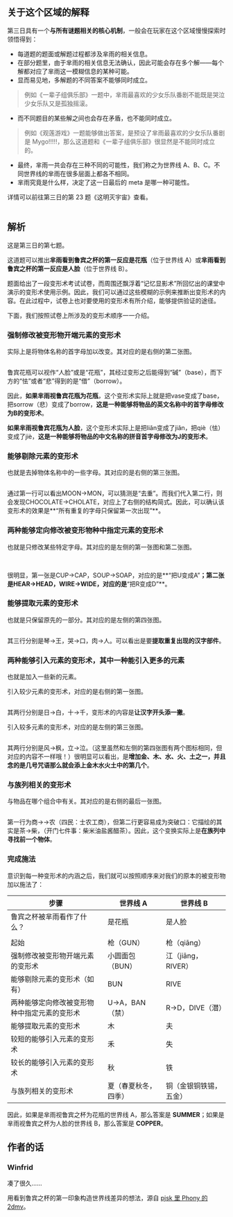 ## 关于这个区域的解释

第三日具有一个**与所有谜题相关的核心机制**，一般会在玩家在这个区域慢慢探索时领悟得到：

- 每道题的题面或解题过程都涉及芈雨的相关信息。
- 在部分题里，由于芈雨的相关信息无法确认，因此可能会存在多个解——每个解都对应了芈雨这一模糊信息的某种可能。
- 显而易见地，多解题的不同答案不能够同时成立。

> 例如《一辈子组俱乐部》一题中，芈雨最喜欢的少女乐队番剧不能既是哭泣少女乐队又是孤独摇滚。

- 而不同题目的某些解之间也会存在矛盾，也不能同时成立。

> 例如《观莲游戏》一题能够做出答案，是预设了芈雨最喜欢的少女乐队番剧是 Mygo!!!!!，那么这道题和《一辈子组俱乐部》很显然是不能同时成立的。

- 最终，芈雨一共会存在三种不同的可能性，我们称之为世界线 A、B、C。不同世界线的芈雨在很多层面上都各不相同。
- 芈雨究竟是什么样，决定了这一日最后的 meta 是哪一种可能性。

详情可以前往第三日的第 23 题《这明灭宇宙》查看。

<img class="puzzle-image" src="media/solution/day3_premeta/4.webp" alt="">

## 解析

这是第三日的第七题。

这道题可以推出**芈雨看到鲁宾之杯的第一反应是花瓶**（位于世界线 A）或**芈雨看到鲁宾之杯的第一反应是人脸**（位于世界线 B）。

题面给出了一段变形术考试试卷，而周围还飘浮着“记忆显影术”所回忆出的课堂中演示的变形术使用示例。因此，我们可以通过这些模糊的示例来推断出变形术的内容。在此过程中，试卷上也对要使用的变形术有所介绍，能够提供验证的途径。

下面，我们按照试卷上所涉及的变形术顺序一一介绍。

### 强制修改被变形物开端元素的变形术

实际上是将物体名称的首字母加以改变。其对应的是右侧的第二张图。

<img class="puzzle-image" src="media/solution/day3_07/1.webp" alt="">

鲁宾花瓶可以视作“人脸”或是“花瓶”，其经过变形之后能得到“碱”（base），而下方的“怯”或者“悲”得到的是“借”（borrow）。

因此，**如果芈雨视鲁宾花瓶为花瓶**，这个变形术实际上就是把vase变成了base，把sorrow（悲）变成了borrow，**这是一种能够将物品的英文名称中的首字母修改为B的变形术**。

**如果芈雨视鲁宾花瓶为人脸**，这个变形术实际上是把liǎn变成了jiǎn，把qiè（怯）变成了jiè，**这是一种能够将物品的中文名称的拼音首字母修改为J的变形术**。

### 能够剔除元素的变形术

也就是去掉物体名称中的一些字母。其对应的是右侧的第三张图。

<img class="puzzle-image" src="media/solution/day3_07/2.webp" alt="">

通过第一行可以看出MOON→MON，可以猜测是“去重”。而我们代入第二行，则会发现CHOCOLATE→CHOLATE，对应上了右侧的结构简式。因此，可以确认该变形术的效果是**“所有重复的字母只保留第一次出现”**。

### 两种能够定向修改被变形物种中指定元素的变形术

也就是只修改某些特定字母。其对应的是左侧的第一张图和第二张图。

<img class="puzzle-image" src="media/solution/day3_07/3.webp" alt="">
<img class="puzzle-image" src="media/solution/day3_07/4.webp" alt="">

很明显，第一张是CUP→CAP，SOUP→SOAP，对应的是**“把U变成A”**；第二张是HEAR→HEAD，WIRE→WIDE，对应的是**“把R变成D”**。

### 能够提取元素的变形术

也就是只保留原先的一部分。其对应的是左侧的第四张图。

<img class="puzzle-image" src="media/solution/day3_07/5.webp" alt="">

其三行分别是琴→王，哭→口，肉→人。可以看出是要**提取重复出现的汉字部件**。

### 两种能够引入元素的变形术，其中一种能引入更多的元素

也就是加入一些新的元素。

引入较少元素的变形术，对应的是右侧的第一张图。

<img class="puzzle-image" src="media/solution/day3_07/6.webp" alt="">

其两行分别是日→白，十→千，变形术的内容是**让汉字开头添一撇**。

引入较多元素的变形术，对应的是左侧的第三张图。

<img class="puzzle-image" src="media/solution/day3_07/7.webp" alt="">

其两行分别是风→枫，立→泣。（这里虽然和左侧的第四张图有两个图标相同，但对应的内容不一样哦！）很明显可以看出，是**增加金、木、水、火、土之一，并且念的是几号咒语那么就会添上金木水火土中的第几个**。

### 与族列相关的变形术

与物品在哪个组合中有关。其对应的是右侧的最后一张图。

<img class="puzzle-image" src="media/solution/day3_07/8.webp" alt="">

第一行为商→→农（四民：士农工商），但第二行更容易成为突破口：它描绘的其实是茶→柴，（开门七件事：柴米油盐酱醋茶）。因此，这个变换实际上是**在族列中寻找前一个物体**。

### 完成施法

意识到每一种变形术的内涵之后，我们就可以按照顺序来对我们的原本的被变形物加以施法了：

|步骤|世界线 A|世界线 B|
|-|-|-|
|鲁宾之杯被芈雨看作了什么？|是花瓶|是人脸|
| | | |
|起始|枪（GUN）|枪（qiāng）|
|强制修改被变形物开端元素的变形术|小圆面包（BUN）|江（jiāng，RIVER）|
|能够剔除元素的变形术（如有）|BUN|RIVE|
|两种能够定向修改被变形物种中指定元素的变形术|U→A，BAN（禁）|R→D，DIVE（潜）|
|能够提取元素的变形术|木|夫|
|较短的能够引入元素的变形术|禾|失|
|较长的能够引入元素的变形术|秋|铁|
|与族列相关的变形术|夏（春夏秋冬，四季）|铜（金银铜铁锡，五金）|

因此，如果是芈雨视鲁宾之杯为花瓶的世界线 A，那么答案是 **SUMMER**；如果是芈雨视鲁宾之杯为人脸的世界线 B，那么答案是 **COPPER**。

## 作者的话

### Winfrid

凑了很久……

用看到鲁宾之杯的第一印象构造世界线差异的想法，源自 [pjsk 里 Phony 的 2dmv](https://www.bilibili.com/video/BV1qX4y1t7u2)。